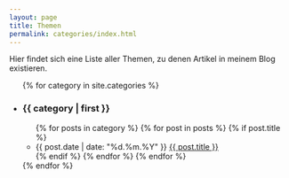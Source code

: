 ```yaml
---
layout: page
title: Themen
permalink: categories/index.html
---
```


Hier findet sich eine Liste aller Themen, zu denen Artikel in meinem Blog existieren.

<ul id="categories">
{% for category in site.categories %}
  <li id="{{ category | first }}"><h3>{{ category | first }}</h3>
    <ul>
    {% for posts in category %}
      {% for post in posts %}
        {% if post.title %}
        <li><time datetime="{{ post.date | date_to_xmlschema }}">{{ post.date | date: "%d.%m.%Y" }}</time> <a href="{{ post.url }}">{{ post.title }}</a></li>
        {% endif %}
      {% endfor %}
    {% endfor %}
    </ul>
  </li>
{% endfor %}
</ul>
